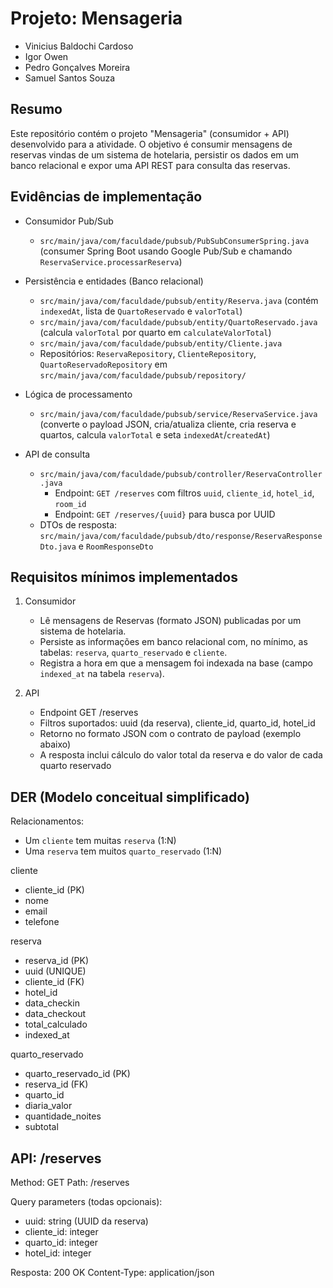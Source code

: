 Projeto: Mensageria
===================

- Vinicius Baldochi Cardoso
- Igor Owen
- Pedro Gonçalves Moreira
- Samuel Santos Souza

Resumo
------
Este repositório contém o projeto "Mensageria" (consumidor + API) desenvolvido para a atividade. O objetivo é consumir mensagens de reservas vindas de um sistema de hotelaria, persistir os dados em um banco relacional e expor uma API REST para consulta das reservas.


Evidências de implementação
---------------------------
- Consumidor Pub/Sub
  - `src/main/java/com/faculdade/pubsub/PubSubConsumerSpring.java` (consumer Spring Boot usando Google Pub/Sub e chamando `ReservaService.processarReserva`)

- Persistência e entidades (Banco relacional)
  - `src/main/java/com/faculdade/pubsub/entity/Reserva.java` (contém `indexedAt`, lista de `QuartoReservado` e `valorTotal`)
  - `src/main/java/com/faculdade/pubsub/entity/QuartoReservado.java` (calcula `valorTotal` por quarto em `calculateValorTotal`)
  - `src/main/java/com/faculdade/pubsub/entity/Cliente.java`
  - Repositórios: `ReservaRepository`, `ClienteRepository`, `QuartoReservadoRepository` em `src/main/java/com/faculdade/pubsub/repository/`

- Lógica de processamento
  - `src/main/java/com/faculdade/pubsub/service/ReservaService.java` (converte o payload JSON, cria/atualiza cliente, cria reserva e quartos, calcula `valorTotal` e seta `indexedAt`/`createdAt`)

- API de consulta
  - `src/main/java/com/faculdade/pubsub/controller/ReservaController.java`
    - Endpoint: `GET /reserves` com filtros `uuid`, `cliente_id`, `hotel_id`, `room_id`
    - Endpoint: `GET /reserves/{uuid}` para busca por UUID
  - DTOs de resposta: `src/main/java/com/faculdade/pubsub/dto/response/ReservaResponseDto.java` e `RoomResponseDto`


Requisitos mínimos implementados
---------------------------------
1) Consumidor
   - Lê mensagens de Reservas (formato JSON) publicadas por um sistema de hotelaria.
   - Persiste as informações em banco relacional com, no mínimo, as tabelas: `reserva`, `quarto_reservado` e `cliente`.
   - Registra a hora em que a mensagem foi indexada na base (campo `indexed_at` na tabela `reserva`).

2) API
   - Endpoint GET /reserves
   - Filtros suportados: uuid (da reserva), cliente_id, quarto_id, hotel_id
   - Retorno no formato JSON com o contrato de payload (exemplo abaixo)
   - A resposta inclui cálculo do valor total da reserva e do valor de cada quarto reservado


DER (Modelo conceitual simplificado)
-----------------------------------

Relacionamentos:
- Um `cliente` tem muitas `reserva` (1:N)
- Uma `reserva` tem muitos `quarto_reservado` (1:N)

cliente
  - cliente_id (PK)
  - nome
  - email
  - telefone

reserva
  - reserva_id (PK)
  - uuid (UNIQUE)
  - cliente_id (FK)
  - hotel_id
  - data_checkin
  - data_checkout
  - total_calculado
  - indexed_at

quarto_reservado
  - quarto_reservado_id (PK)
  - reserva_id (FK)
  - quarto_id
  - diaria_valor
  - quantidade_noites
  - subtotal


API: /reserves
---------------
Method: GET
Path: /reserves

Query parameters (todas opcionais):
- uuid: string (UUID da reserva)
- cliente_id: integer
- quarto_id: integer
- hotel_id: integer

Resposta: 200 OK
Content-Type: application/json
